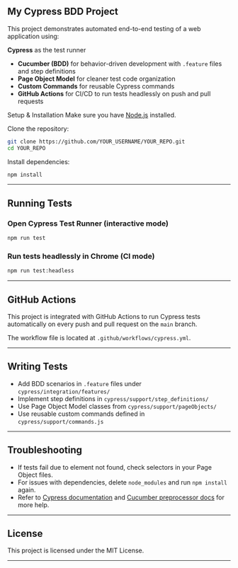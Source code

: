 ## My Cypress BDD Project

This project demonstrates automated end-to-end testing of a web application using:

 **Cypress** as the test runner
- **Cucumber (BDD)** for behavior-driven development with `.feature` files and step definitions
- **Page Object Model** for cleaner test code organization
- **Custom Commands** for reusable Cypress commands
- **GitHub Actions** for CI/CD to run tests headlessly on push and pull requests

Setup & Installation
Make sure you have [Node.js](https://nodejs.org/) installed.

Clone the repository:
```bash
git clone https://github.com/YOUR_USERNAME/YOUR_REPO.git
cd YOUR_REPO
```

Install dependencies:

```bash
npm install
```

---

## Running Tests

### Open Cypress Test Runner (interactive mode)

```bash
npm run test
```

### Run tests headlessly in Chrome (CI mode)

```bash
npm run test:headless
```

---

## GitHub Actions

This project is integrated with GitHub Actions to run Cypress tests automatically on every push and pull request on the `main` branch.

The workflow file is located at `.github/workflows/cypress.yml`.

---

## Writing Tests

* Add BDD scenarios in `.feature` files under `cypress/integration/features/`
* Implement step definitions in `cypress/support/step_definitions/`
* Use Page Object Model classes from `cypress/support/pageObjects/`
* Use reusable custom commands defined in `cypress/support/commands.js`

---

## Troubleshooting

* If tests fail due to element not found, check selectors in your Page Object files.
* For issues with dependencies, delete `node_modules` and run `npm install` again.
* Refer to [Cypress documentation](https://docs.cypress.io) and [Cucumber preprocessor docs](https://github.com/badeball/cypress-cucumber-preprocessor) for more help.

---

## License

This project is licensed under the MIT License.

---

